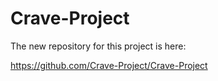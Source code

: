 # Crave-Project

The new repository for this project is here:

https://github.com/Crave-Project/Crave-Project
